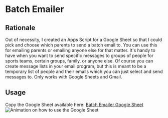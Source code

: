 # Batch Emailer

## Rationale
Out of necessity, I created an Apps Script for a Google Sheet so that I could pick and choose which parents to send a batch email to. You can use this for emailing parents or emailing anyone else for that matter. It's handy to have when you want to send specific messages to groups of people for sports teams, certain groups, family, or anyone else. Of course you can create message lists in your email program, but this is meant to be a temporary list of people and their emails which you can just select and send messages to. Only works with Google Sheets and Gmail.

## Usage
Copy the Google Sheet available here: [Batch Emailer Google Sheet](https://docs.google.com/spreadsheets/d/1_GBEL4F2JmbVhUSW21HPu8fMpxNp51gkV8lLS2ZgyGQ/copy)
![Animation on how to use the Google Sheet](https://secretgoldfish.weebly.com/uploads/3/6/5/7/365767/batch-emailer-v1-3-birdy-demo_orig.gif)
